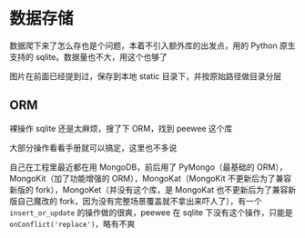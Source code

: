# 数据存储

数据爬下来了怎么存也是个问题，本着不引入额外库的出发点，用的 Python 原生支持的 sqlite。数据量也不大，用这个也够了

图片在前面已经提到过，保存到本地 static 目录下，并按原始路径做目录分层


## ORM

裸操作 sqlite 还是太麻烦，搜了下 ORM，找到 peewee 这个库

大部分操作看看手册就可以搞定，这里也不多说

自己在工程里最近都在用 MongoDB，前后用了 PyMongo（最基础的 ORM），MongoKit（加了功能增强的 ORM），MongoKat（MongoKit 不更新后为了兼容新版的 fork），MongoKet（并没有这个库，是 MongoKat 也不更新后为了兼容新版自己魔改的 fork，因为没有完整场景覆盖就不拿出来吓人了），有一个 `insert_or_update` 的操作做的很爽，peewee 在 sqlite 下没有这个操作，只能是 `onConflict('replace')`，略有不爽
